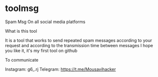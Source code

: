 # toolmsg
Spam Msg On all social media platforms

What is this tool

It is a tool that works to send repeated spam messages according to your request and according to the transmission time between messages I hope you like it, it's my first tool on github

To communicate

Instagram: g6_.rj 
Telegram: https://t.me/Mousavihacker

